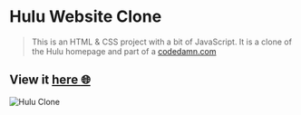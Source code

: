 # Hulu Website Clone

> This is an HTML & CSS project with a bit of JavaScript. It is a clone of the Hulu homepage and part of a [codedamn.com](https://codedamn.com/project/solution/61596e898af4a90009defd16)

## View it [here :globe_with_meridians:](https://asmit2952.github.io/Hulu_Clone/)


![Hulu Clone](/img/hulu.png)
